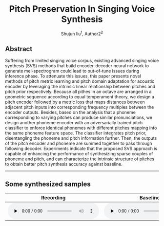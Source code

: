 # <center> Pitch Preservation In Singing Voice Synthesis </center>
<center> Shujun liu<sup>1</sup>, Author2<sup>2</sup> </center>

## Abstract
Suffering from limited singing voice corpus, 
existing advanced singing voice synthesis (SVS) methods that build encoder-decoder neural network to generate mel-spectrogram could lead to out-of-tune issues during inference phase.
To attenuate this issues,
this paper presents novel methods of pitch metric learning and pitch domain adaptation for acoustic encoder by leveraging the intrinsic linear relationship between pitches and pitch prior respectively.
Because all pithes in an octave are arranged in a geometric sequence according to equal temperament theory,
we design a pitch encoder followed by a metric loss that maps distances between adjacent pitch inputs into corresponding frequency multiples between the encoder outputs.
Besides,
based on the analysis that a phoneme corresponding to varying pitches can produce similar pronunciations,
we design another phoneme encoder with an adversarially trained pitch classifier  to enforce identical phonemes with different pitches mapping into the same phoneme feature space.
The classifier integrates pitch prior, disentangling the phoneme and pitch information further.
Then, the outputs of  the pitch encoder and phoneme are summed together to pass through following decoder.
Experiments indicate that the proposed SVS approach is capable of enhancing the performance of synthesizing sparse couples of phoneme and pitch,
and can characterize the intrinsic structure of pitches to obtain better pitch synthesis accuracy against baseline.

---
## Some synthesized samples

|Recording| Baseline | Baseline + pm | Baseline + pc | Baseline + pm + pc |
|      -  |     -    |     -         |        -      |           -        |
| <audio id="audio" controls="" preload="none"><source id="w" src="white.wav"> </audio> |    <audio id="audio" controls="" preload="none"><source id="w" src="white.wav">       |           <audio id="audio" controls="" preload="none"><source id="w" src="white.wav">     |         <audio id="audio" controls="" preload="none"><source id="w" src="white.wav">       |             <audio id="audio" controls="" preload="none"><source id="w" src="white.wav">        |
